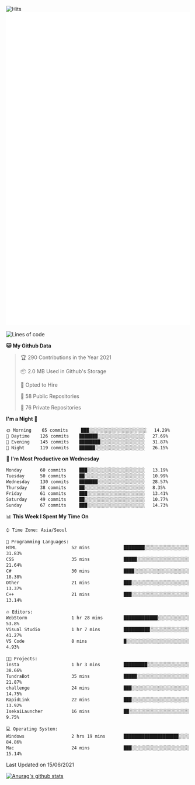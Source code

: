 ![Hits](https://hits.seeyoufarm.com/api/count/incr/badge.svg?url=https%3A%2F%2Fgithub.com%2Fkokose1234&count_bg=%2379C83D&title_bg=%23555555&icon=apple.svg&icon_color=%23E7E7E7&title=hits&edge_flat=false)
<br/>
![Metrics](https://github.com/kokose1234/kokose1234/blob/main/github-metrics.svg)

<!--START_SECTION:waka-->
![Lines of code](https://img.shields.io/badge/From%20Hello%20World%20I%27ve%20Written-13.2%20million%20lines%20of%20code-blue)

**🐱 My Github Data** 

> 🏆 290 Contributions in the Year 2021
 > 
> 📦 2.0 MB Used in Github's Storage 
 > 
> 💼 Opted to Hire
 > 
> 📜 58 Public Repositories 
 > 
> 🔑 76 Private Repositories  
 > 
**I'm a Night 🦉** 

```text
🌞 Morning    65 commits     ███░░░░░░░░░░░░░░░░░░░░░░   14.29% 
🌆 Daytime    126 commits    ███████░░░░░░░░░░░░░░░░░░   27.69% 
🌃 Evening    145 commits    ████████░░░░░░░░░░░░░░░░░   31.87% 
🌙 Night      119 commits    ██████░░░░░░░░░░░░░░░░░░░   26.15%

```
📅 **I'm Most Productive on Wednesday** 

```text
Monday       60 commits     ███░░░░░░░░░░░░░░░░░░░░░░   13.19% 
Tuesday      50 commits     ██░░░░░░░░░░░░░░░░░░░░░░░   10.99% 
Wednesday    130 commits    ███████░░░░░░░░░░░░░░░░░░   28.57% 
Thursday     38 commits     ██░░░░░░░░░░░░░░░░░░░░░░░   8.35% 
Friday       61 commits     ███░░░░░░░░░░░░░░░░░░░░░░   13.41% 
Saturday     49 commits     ██░░░░░░░░░░░░░░░░░░░░░░░   10.77% 
Sunday       67 commits     ███░░░░░░░░░░░░░░░░░░░░░░   14.73%

```


📊 **This Week I Spent My Time On** 

```text
⌚︎ Time Zone: Asia/Seoul

💬 Programming Languages: 
HTML                     52 mins             ████████░░░░░░░░░░░░░░░░░   31.83% 
CSS                      35 mins             █████░░░░░░░░░░░░░░░░░░░░   21.64% 
C#                       30 mins             ████░░░░░░░░░░░░░░░░░░░░░   18.38% 
Other                    21 mins             ███░░░░░░░░░░░░░░░░░░░░░░   13.37% 
C++                      21 mins             ███░░░░░░░░░░░░░░░░░░░░░░   13.14%

🔥 Editors: 
WebStorm                 1 hr 28 mins        █████████████░░░░░░░░░░░░   53.8% 
Visual Studio            1 hr 7 mins         ██████████░░░░░░░░░░░░░░░   41.27% 
VS Code                  8 mins              █░░░░░░░░░░░░░░░░░░░░░░░░   4.93%

🐱‍💻 Projects: 
insta                    1 hr 3 mins         █████████░░░░░░░░░░░░░░░░   38.66% 
TundraBot                35 mins             █████░░░░░░░░░░░░░░░░░░░░   21.87% 
challenge                24 mins             ███░░░░░░░░░░░░░░░░░░░░░░   14.75% 
RapidLink                22 mins             ███░░░░░░░░░░░░░░░░░░░░░░   13.92% 
IsekaiLauncher           16 mins             ██░░░░░░░░░░░░░░░░░░░░░░░   9.75%

💻 Operating System: 
Windows                  2 hrs 19 mins       █████████████████████░░░░   84.86% 
Mac                      24 mins             ███░░░░░░░░░░░░░░░░░░░░░░   15.14%

```


 Last Updated on 15/06/2021
<!--END_SECTION:waka-->

[![Anurag's github stats](https://github-readme-stats.vercel.app/api?username=kokose1234&theme=dracula)](https://github.com/anuraghazra/github-readme-stats)



	
